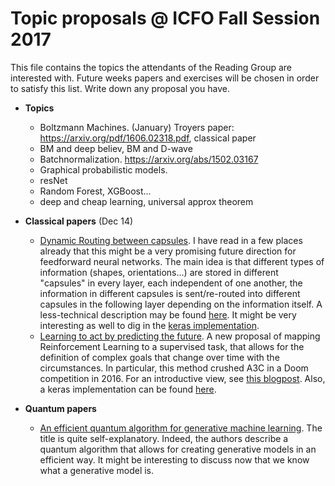 Topic proposals @ ICFO Fall Session 2017
=============================================

This file contains the topics the attendants of the Reading Group are interested with. Future weeks papers and exercises will be chosen in order to satisfy this list. Write down any proposal you have.

- **Topics**
  - Boltzmann Machines. (January) Troyers paper: https://arxiv.org/pdf/1606.02318.pdf, classical paper
  - BM and deep believ, BM and D-wave
  - Batchnormalization. https://arxiv.org/abs/1502.03167
  - Graphical probabilistic models.
  - resNet
  - Random Forest, XGBoost...
  - deep and cheap learning, universal approx theorem
  

- **Classical papers** (Dec 14)
  - [Dynamic Routing between capsules](https://arxiv.org/abs/1710.09829).  I have read in a few places already that this might be a very promising future direction for feedforward neural networks. The main idea is that different types of information (shapes, orientations...) are stored in different "capsules" in every layer, each independent of one another, the information in different capsules is sent/re-routed into different capsules in the following layer depending on the information itself. A less-technical description may be found [here](https://hackernoon.com/what-is-a-capsnet-or-capsule-network-2bfbe48769cc). It might be very interesting as well to dig in the [keras implementation](https://github.com/XifengGuo/CapsNet-Keras).
  
  - [Learning to act by predicting the future](https://arxiv.org/abs/1611.01779). A new proposal of mapping Reinforcement Learning to a supervised task, that allows for the definition of complex goals that change over time with the circumstances. In particular, this method crushed A3C in a Doom competition in 2016. For an introductive view, see [this blogpost](https://www.oreilly.com/ideas/reinforcement-learning-for-complex-goals-using-tensorflow). Also, a keras implementation can be found [here](https://github.com/flyyufelix/Direct-Future-Prediction-Keras).

- **Quantum papers**
  - [An efficient quantum algorithm for generative machine learning](https://arxiv.org/abs/1711.02038).  The title is quite self-explanatory. Indeed, the authors describe a quantum algorithm that allows for creating generative models in an efficient way. It might be interesting to discuss now that we know what a generative model is.
